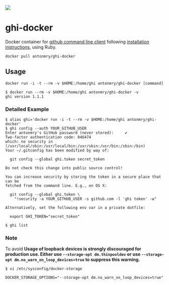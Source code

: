 [![](http://badge-imagelayers.iron.io/antonmry/ghi-docker:latest.svg)](http://imagelayers.iron.io/?images=antonmry/ghi-docker:latest 'Get your own badge on imagelayers.iron.io')

# ghi-docker

Docker container for [github command line client](https://github.com/stephencelis/ghi/) following 
[installation instructions](https://github.com/stephencelis/ghi/blob/master/README.md#install), using Ruby.

```
docker pull antonmry/ghi-docker
```

## Usage

```
docker run -i -t --rm -v $HOME:/home/ghi antonmry/ghi-docker [command]
```

```
$ docker run --rm -v $HOME:/home/ghi antonmry/ghi-docker -v
ghi version 1.1.1
```

### Detailed Example

```
$ alias ghi='docker run -i -t --rm -v $HOME:/home/ghi antonmry/ghi-docker'
$ ghi config --auth YOUR_GITHUB_USER
Enter antonmry's GitHub password (never stored):     ✔
Two-factor authentication code: 046474
which: no security in (/usr/local/sbin:/usr/local/bin:/usr/sbin:/usr/bin:/sbin:/bin)
Your ~/.gitconfig has been modified by way of:

  git config --global ghi.token secret_token 

Do not check this change into public source control!

You can increase security by storing the token in a secure place that can be
fetched from the command line. E.g., on OS X:

  git config --global ghi.token \
    "!security -a YOUR_GITHUB_USER -s github.com -l 'ghi token' -w"

Alternatively, set the following env var in a private dotfile:

  export GHI_TOKEN="secret_token"

$ ghi list 

```

### Note

To avoid **Usage of loopback devices is strongly discouraged for production use. Either use `--storage-opt dm.thinpooldev` or use `--storage-opt dm.no_warn_on_loop_devices=true` to suppress this warning.**

```
$ vi /etc/sysconfig/docker-storage

DOCKER_STORAGE_OPTIONS="--storage-opt dm.no_warn_on_loop_devices=true"
```
